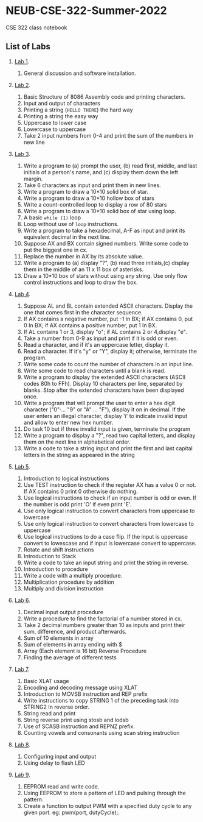# NEUB-CSE-322-Summer-2022
CSE 322 class notebook
## List of Labs
1. [Lab 1](https://github.com/shparvez001/NEUB-CSE-322-Summer-2022/tree/main/lab-1.md).
	1. General discussion and software installation.


2. [Lab 2](https://github.com/shparvez001/NEUB-CSE-322-Summer-2022/tree/main/lab-2.md).
	  1. Basic Structure of 8086 Assembly code and printing characters.
	  2. Input and output of characters
	  3. Printing a string (`HELLO THERE`) the hard way
	  4. Printing a string the easy way
	  5. Uppercase to lower case
	  6. Lowercase to uppercase
	  7. Take 2 input numbers from 0-4 and print the sum of the numbers in new line


3. [Lab 3](https://github.com/shparvez001/NEUB-CSE-322-Summer-2022/tree/main/lab-3.md).
	  1. Write a program to (a) prompt the user, (b) read first, middle, and last initials of a person's name, and (c) display them down the left margin.
	  2. Take 6 characters as input and print them in new lines.
	  3. Write a program to draw a 10*10 solid box of star.
	  4. Write a program to draw a 10*10 hollow box of stars
	  5. Write a count-controlled loop to display a row of 80 stars
	  6. Write a program to draw a 10*10 solid box of star using loop.
	  7. A basic `while (1)` loop
	  8. Loop without use of `loop` instructions.
	  9. Write a program to take a hexadecimal, A-F as input and print its equivalent decimal in the next line.
	  10. Suppose AX and BX contain signed numbers. Write some code to put the biggest one in cx.
	  11. Replace the number in AX by its absolute value.
	  12. Write a program to (a) display "?", (b) read three initials,(c) display them in the middle of an 11 x 11 box of asterisks.
	  13. Draw a 10*10 box of stars without using any string. Use only flow control instructions and loop to draw the box.
4. [Lab 4](https://github.com/shparvez001/NEUB-CSE-322-Summer-2022/tree/main/lab-4.md).
	  1. Suppose AL and BL contain extended ASCII characters. Display the one that comes first in the character sequence.
	  2. If AX contains a negative number, put -1 In BX; if AX contains 0, put 0 In BX; if AX contains a positive number, put 1 In BX.
	  3. If AL contains 1 or 3, display "o"; if AL contains 2 or 4,display "e".
	  4. Take a number from 0-9 as input and print if it is odd or even.
	  5. Read a character, and if it's an uppercase letter, display it.
	  6. Read a character. If it's "y" or "Y", display it; otherwise, terminate the program.
	  7. Write some code to count the number of characters In an input line.
	  8. Write some code to read characters until a blank is read.
	  9. Write a program to display the extended ASCII characters (ASCII codes 80h to FFh). Display 10 characters per line, separated by blanks. Stop after the extended characters have been displayed once.
	  10. Write a program that will prompt the user to enter a hex digit character ("0"·... "9" or "A" ... "F"), display it on in decimal. If the user enters an illegal character, display 'i' to indicate invalid input and allow to enter new hex number.
	  11. Do task 10 but if three invalid input is given, terminate the program
	  12. Write a program to display a "?", read two capital letters, and display them on the next line in alphabetical order.
	  13. Write a code to take a string input and print the first and last capital letters in the string as appeared in the string
5. [Lab 5](https://github.com/shparvez001/NEUB-CSE-322-Summer-2022/tree/main/lab-5.md).
	1. Introduction to logical instructions
	2. Use TEST instruction to check if the register AX has a value 0 or not. If AX contains 0 print 0 otherwise do nothing.
	3. Use logical instructions to check if an input number is odd or even. If the number is odd print 'O' if even print 'E'.
	4. Use only logical instruction to convert characters from uppercase to lowercase
	5. Use only logical instruction to convert characters from lowercase to uppercase
	6. Use logical instructions to do a case flip. If the input is uppercase convert to lowescase and 	if input is lowercase convert to uppercase.
	7. Rotate and shift instructions
	8. Introduction to Stack
	9. Write a code to take an input string and print the string in reverse.
	10. Introduction to procedure
	11. Write a code with a multiply procedure.
	12. Multiplication procedure by addition
	13. Multiply and division instruction
6. [Lab 6](https://github.com/shparvez001/NEUB-CSE-322-Summer-2022/tree/main/lab-6.md).
	1. Decimal input output procedure
	2. Write a procedure to find the factorial of a number stored in cx.
	3. Take 2 decimal numbers greater than 10 as inputs and print their sum,  difference, and product afterwards.
	4. Sum of 10 elements in array
	5. Sum of elements in array ending with $
	6. Array (Each element is 16 bit) Reverse Procedure
	7. Finding the average of different tests
7. [Lab 7](https://github.com/shparvez001/NEUB-CSE-322-Summer-2022/tree/main/lab-7.md).
	1. Basic XLAT usage
	2. Encoding and decoding message using XLAT
	3. Introduction to MOVSB instruction and REP prefix
	4. Write instructions to copy STRING 1 of the preceding task into STRING2 In reverse order.
	5. String read and print
	6. String reverse print using stosb and lodsb
	7. Use of SCASB instruction and REPNZ prefix.
	8. Counting vowels and consonants using scan string instruction
8. [Lab 8](https://github.com/shparvez001/NEUB-CSE-322-Summer-2022/tree/main/lab-8.md).
	1. Configuring input and output
	2. Using delay to flash LED
9. [Lab 9](https://github.com/shparvez001/NEUB-CSE-322-Summer-2022/tree/main/lab-9.md).
	1. EEPROM read and write code.
	2. Using EEPROM to store a pattern of LED and pulsing through the pattern.
	3. Create a function to output PWM with a specified duty cycle to any given port. eg: pwm(port, dutyCycle);.
